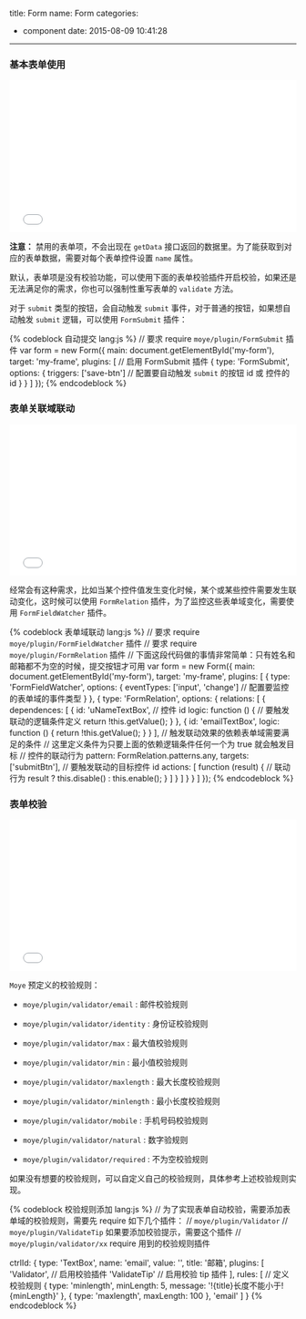 title: Form
name: Form
categories:
  - component
date: 2015-08-09 10:41:28
---

### 基本表单使用

<iframe height='268' scrolling='no' src='//codepen.io/wuhy/embed/XbGNZp/?height=268&theme-id=17700&default-tab=result' frameborder='no' allowtransparency='true' allowfullscreen='true' style='width: 100%;'>See the Pen <a href='http://codepen.io/wuhy/pen/XbGNZp/'>Form</a> by spark (<a href='http://codepen.io/wuhy'>@wuhy</a>) on <a href='http://codepen.io'>CodePen</a>.
</iframe>

**注意：** 禁用的表单项，不会出现在 `getData` 接口返回的数据里。为了能获取到对应的表单数据，需要对每个表单控件设置 `name` 属性。

默认，表单项是没有校验功能，可以使用下面的表单校验插件开启校验，如果还是无法满足你的需求，你也可以强制性重写表单的 `validate` 方法。

对于 `submit` 类型的按钮，会自动触发 `submit` 事件，对于普通的按钮，如果想自动触发 `submit` 逻辑，可以使用 `FormSubmit` 插件：

{% codeblock 自动提交 lang:js %}
// 要求 require `moye/plugin/FormSubmit` 插件
var form = new Form({
    main: document.getElementById('my-form'),
    target: 'my-frame',
    plugins: [ // 启用 FormSubmit 插件
        {
            type: 'FormSubmit',
            options: {
                triggers: ['save-btn'] // 配置要自动触发 `submit` 的按钮 id 或 控件的 id
            }
        }
    ]
});
{% endcodeblock %}

### 表单关联域联动

<iframe height='266' scrolling='no' src='//codepen.io/wuhy/embed/MwxJam/?height=266&theme-id=17700&default-tab=result' frameborder='no' allowtransparency='true' allowfullscreen='true' style='width: 100%;'>See the Pen <a href='http://codepen.io/wuhy/pen/MwxJam/'>Moye Form Relation Plugin</a> by spark (<a href='http://codepen.io/wuhy'>@wuhy</a>) on <a href='http://codepen.io'>CodePen</a>.
</iframe>


经常会有这种需求，比如当某个控件值发生变化时候，某个或某些控件需要发生联动变化，这时候可以使用 `FormRelation` 插件，为了监控这些表单域变化，需要使用 `FormFieldWatcher` 插件。

{% codeblock 表单域联动 lang:js %}
// 要求 require `moye/plugin/FormFieldWatcher` 插件
// 要求 require `moye/plugin/FormRelation` 插件
// 下面这段代码做的事情非常简单：只有姓名和邮箱都不为空的时候，提交按钮才可用
var form = new Form({
    main: document.getElementById('my-form'),
    target: 'my-frame',
    plugins: [
        {
            type: 'FormFieldWatcher',
            options: {
                eventTypes: ['input', 'change'] // 配置要监控的表单域的事件类型
            }
        },
        {
            type: 'FormRelation',
            options: {
                relations: [
                    {
                        dependences: [
                            {
                                id: 'uNameTextBox', // 控件 id
                                logic: function () { // 要触发联动的逻辑条件定义
                                    return !this.getValue();
                                }
                            },
                            {
                                id: 'emailTextBox',
                                logic: function () {
                                    return !this.getValue();
                                }
                            }
                        ],
                        // 触发联动效果的依赖表单域需要满足的条件
                        // 这里定义条件为只要上面的依赖逻辑条件任何一个为 true 就会触发目标
                        // 控件的联动行为
                        pattern: FormRelation.patterns.any,
                        targets: ['submitBtn'], // 要触发联动的目标控件 id
                        actions: [
                            function (result) { // 联动行为
                                result ? this.disable() : this.enable();
                            }
                        ]
                    }
                ]
            }
        }
    ]
});
{% endcodeblock %}

### 表单校验

<iframe height='266' scrolling='no' src='//codepen.io/wuhy/embed/OVqWXP/?height=266&theme-id=17700&default-tab=result' frameborder='no' allowtransparency='true' allowfullscreen='true' style='width: 100%;'>See the Pen <a href='http://codepen.io/wuhy/pen/OVqWXP/'>Moye Form Validate</a> by spark (<a href='http://codepen.io/wuhy'>@wuhy</a>) on <a href='http://codepen.io'>CodePen</a>.
</iframe>

`Moye` 预定义的校验规则：

* `moye/plugin/validator/email` : 邮件校验规则

* `moye/plugin/validator/identity` : 身份证校验规则

* `moye/plugin/validator/max` : 最大值校验规则

* `moye/plugin/validator/min` : 最小值校验规则

* `moye/plugin/validator/maxlength` : 最大长度校验规则

* `moye/plugin/validator/minlength` : 最小长度校验规则

* `moye/plugin/validator/mobile` : 手机号码校验规则

* `moye/plugin/validator/natural` : 数字验规则

* `moye/plugin/validator/required` : 不为空校验规则

如果没有想要的校验规则，可以自定义自己的校验规则，具体参考上述校验规则实现。

{% codeblock 校验规则添加 lang:js %}
// 为了实现表单自动校验，需要添加表单域的校验规则，需要先 require 如下几个插件：
// `moye/plugin/Validator`
// `moye/plugin/ValidateTip`  如果要添加校验提示，需要这个插件
// `moye/plugin/validator/xx` require 用到的校验规则插件

ctrlId: {
    type: 'TextBox',
    name: 'email',
    value: '',
    title: '邮箱',
    plugins: [
        'Validator',  // 启用校验插件
        'ValidateTip' // 启用校验 tip 插件
    ],
    rules: [ // 定义校验规则
        {
            type: 'minlength',
            minLength: 5,
            message: '!{title}长度不能小于!{minLength}'
        },
        {
            type: 'maxlength',
            maxLength: 100
        },
        'email'
    ]
}
{% endcodeblock %}